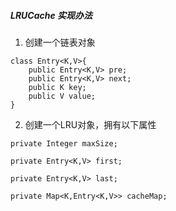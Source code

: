 ##### LRUCache 实现办法
1. 创建一个链表对象
>
    
    class Entry<K,V>{
        public Entry<K,V> pre;
        public Entry<K,V> next;
        public K key;
        public V value;
    }
>
2. 创建一个LRU对象，拥有以下属性

>

    private Integer maxSize;

    private Entry<K,V> first;

    private Entry<K,V> last;

    private Map<K,Entry<K,V>> cacheMap;

